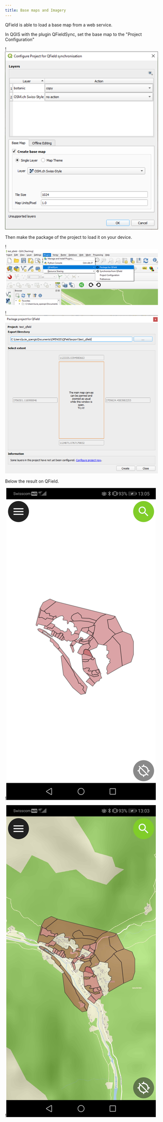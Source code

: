 ```yaml
---
title: Base maps and Imagery
---
```


QField is able to load a base map from a web service.

In QGIS with the plugin QFieldSync, set the base map to the "Project
Configuration"

!![sync_basemap](../assets/images/qfield-sync_basemap.png)

Then make the package of the project to load it on your device.

!![sync_package1](../assets/images/qfield-sync_package1.png)

!![sync_package2](../assets/images/qfield-sync_package2.png)

Below the result on QField.

!![image](../assets/images/qfield_basemap1.jpg)

!![image](../assets/images/qfield_basemap2.jpg)
